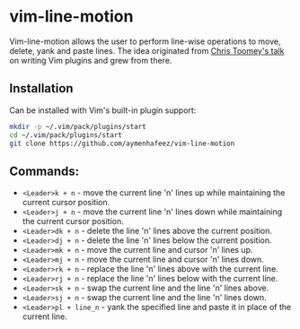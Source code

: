 # vim-line-motion

Vim-line-motion allows the user to perform line-wise operations to move, delete,
yank and paste lines.  The idea originated from <a
href="https://www.youtube.com/watch?v=lwD8G1P52Sk">Chris Toomey's talk</a> on
writing Vim plugins and grew from there.

## Installation

Can be installed with Vim's built-in plugin support:  

```bash
mkdir -p ~/.vim/pack/plugins/start
cd ~/.vim/pack/plugins/start
git clone https://github.com/aymenhafeez/vim-line-motion
```

## Commands:
* `<Leader>k + n` - move the current line 'n' lines up while maintaining the
  current cursor position.
* `<Leader>j + n` - move the current line 'n' lines down while maintaining the
  current cursor position.
* `<Leader>dk + n` - delete the line 'n' lines above the current position.
* `<Leader>dj + n` - delete the line 'n' lines below the current position.
* `<Leader>mk + n` - move the current line and cursor 'n' lines up.
* `<Leader>mj + n` - move the current line and cursor 'n' lines down.
* `<Leader>rk + n` - replace the line 'n' lines above with the current line.
* `<Leader>rj + n` - replace the line 'n' lines below with the current line.
* `<Leader>sk + n` - swap the current line and the line 'n' lines above.
* `<Leader>sj + n` - swap the current line and the line 'n' lines down.
* `<Leader>pl + line_n` - yank the specified line and paste it in place of the
  current line.
